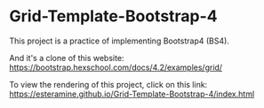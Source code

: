 # Grid-Template-Bootstrap-4
This project is a practice of implementing Bootstrap4 (BS4).

And it's a clone of this website: https://bootstrap.hexschool.com/docs/4.2/examples/grid/

To view the rendering of this project, click on this link: https://esteramine.github.io/Grid-Template-Bootstrap-4/index.html
